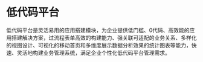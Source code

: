 # 低代码平台

低代码平台是灵活易用的应用搭建模块，为企业提供低门槛、0代码、高效能的应用搭建解决方案，过流程表单高效的构建能力、强关联可适配的业务关系、多样化的视图设计、可视化的移动首页和多维度展示数据分析效果的统计图表等能力，快速、灵活地构建业务管理系统，满足企业个性化低代码平台管理需求。
